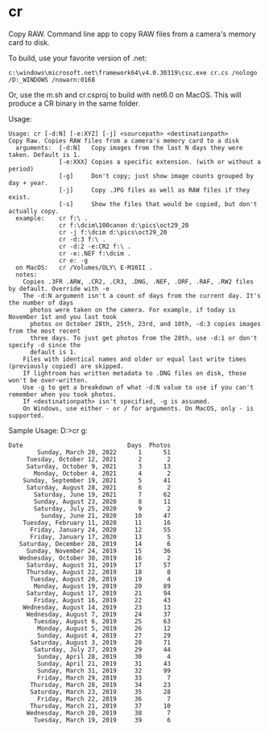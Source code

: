 # cr
Copy RAW. Command line app to copy RAW files from a camera's memory card to disk.

To build, use your favorite version of .net:

    c:\windows\microsoft.net\framework64\v4.0.30319\csc.exe cr.cs /nologo /D:_WINDOWS /nowarn:0168
    
Or, use the m.sh and cr.csproj to build with net6.0 on MacOS. This will produce a CR binary in the same folder.
    
Usage:    

    Usage: cr [-d:N] [-e:XYZ] [-j] <sourcepath> <destinationpath>
    Copy Raw. Copies RAW files from a camera's memory card to a disk
      arguments:  [-d:N]   Copy images from the last N days they were taken. Default is 1.
                  [-e:XXX] Copies a specific extension. (with or without a period)
                  [-g]     Don't copy; just show image counts grouped by day + year.
                  [-j]     Copy .JPG files as well as RAW files if they exist.
                  [-s]     Show the files that would be copied, but don't actually copy.
      example:    cr f:\ .
                  cr f:\dcim\100canon d:\pics\oct29_20
                  cr -j f:\dcim d:\pics\oct29_20
                  cr -d:3 f:\ .
                  cr -d:2 -e:CR2 f:\ .
                  cr -e:.NEF f:\dcim .
                  cr e: -g
      on MacOS:   cr /Volumes/OLY\ E-M10II .
      notes:
        Copies .3FR .ARW, .CR2, .CR3, .DNG, .NEF, .ORF, .RAF, .RW2 files by default. Override with -e
        The -d:N argument isn't a count of days from the current day. It's the number of days
          photos were taken on the camera. For example, if today is November 1st and you last took
          photos on October 28th, 25th, 23rd, and 10th, -d:3 copies images from the most recent
          three days. To just get photos from the 28th, use -d:1 or don't specify -d since the
          default is 1.
        Files with identical names and older or equal last write times (previously copied) are skipped.
        If lightroom has written metadata to .DNG files on disk, those won't be over-written.
        Use -g to get a breakdown of what -d:N value to use if you can't remember when you took photos.
        If <destinationpath> isn't specified, -g is assumed.
        On Windows, use either - or / for arguments. On MacOS, only - is supported.
        
Sample Usage: D:\>cr g:

    Date                             Days  Photos
            Sunday, March 20, 2022      1      51
         Tuesday, October 12, 2021      2       2
         Saturday, October 9, 2021      3      13
           Monday, October 4, 2021      4       2
        Sunday, September 19, 2021      5      41
         Saturday, August 28, 2021      6       2
           Saturday, June 19, 2021      7      62
           Sunday, August 23, 2020      8      11
           Saturday, July 25, 2020      9       2
             Sunday, June 21, 2020     10      47
        Tuesday, February 11, 2020     11      16
          Friday, January 24, 2020     12      55
          Friday, January 17, 2020     13       5
       Saturday, December 28, 2019     14       6
         Sunday, November 24, 2019     15      36
       Wednesday, October 30, 2019     16       2
         Saturday, August 31, 2019     17      57
         Thursday, August 22, 2019     18       8
          Tuesday, August 20, 2019     19       4
           Monday, August 19, 2019     20      89
         Saturday, August 17, 2019     21      94
           Friday, August 16, 2019     22      43
        Wednesday, August 14, 2019     23      13
         Wednesday, August 7, 2019     24      37
           Tuesday, August 6, 2019     25      63
            Monday, August 5, 2019     26      12
            Sunday, August 4, 2019     27      29
          Saturday, August 3, 2019     28      71
           Saturday, July 27, 2019     29      44
            Sunday, April 28, 2019     30       4
            Sunday, April 21, 2019     31      43
            Sunday, March 31, 2019     32      99
            Friday, March 29, 2019     33       7
          Thursday, March 28, 2019     34      23
          Saturday, March 23, 2019     35      28
            Friday, March 22, 2019     36       7
          Thursday, March 21, 2019     37      10
         Wednesday, March 20, 2019     38       7
           Tuesday, March 19, 2019     39       6

